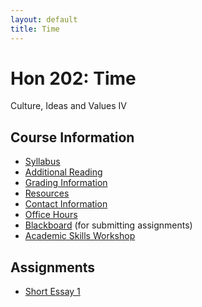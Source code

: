 ```yaml
---
layout: default
title: Time
---
```


# Hon 202: Time

Culture, Ideas and Values IV

## Course Information
+ [Syllabus](Syllabus.pdf)
+ [Additional Reading](Readings/)
+ [Grading Information](/Teaching/Grading/)
+ [Resources](/Teaching/Resources/)
+ [Contact Information](/Contact)
+ [Office Hours](/Contact/Office)
+ [Blackboard](http://blackboard.njcu.edu) (for submitting assignments)
+ [Academic Skills Workshop](http://www.njcu.edu/counselingcenter/academic-skills-workshops/)



## Assignments

+ [Short Essay 1](/Teaching/Time/Assignments/Short1) 